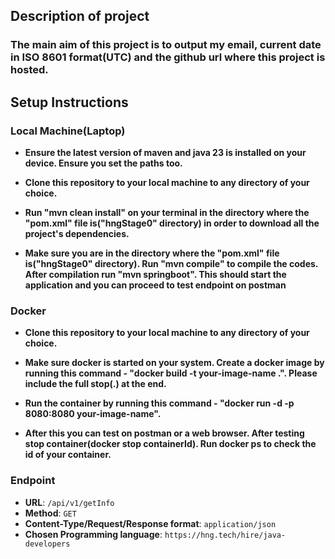 ## **Description of project**
### The main aim of this project is to output my email, current date in ISO 8601 format(UTC) and the github url where this project is hosted.

## **Setup Instructions**


### **Local Machine(Laptop)**
- **Ensure the latest version of maven and java 23 is installed on your device. Ensure you set the paths too.**


- **Clone this repository to your local machine to any directory of your choice.**


- **Run "mvn clean install" on your terminal in the directory  where the "pom.xml" file is("hngStage0" directory) in order to download all the project's dependencies.**


- **Make sure you are in the directory where the "pom.xml" file is("hngStage0" directory). Run "mvn compile" to compile the codes. After compilation run "mvn springboot". This should start the application and you can proceed to test endpoint on postman**


### **Docker**
- **Clone this repository to your local machine to any directory of your choice.**


- **Make sure docker is started on your system. Create a docker image by running this command - "docker build -t your-image-name .". Please include the full stop(.) at the end.**


- **Run the container by running this command - "docker run -d -p 8080:8080 your-image-name".**


- **After this you can test on postman or a web browser. After testing stop container(docker stop containerId). Run docker ps to check the id of your container.**


### **Endpoint**

- **URL**: `/api/v1/getInfo`
- **Method**: `GET`
- **Content-Type/Request/Response format**: `application/json`
- **Chosen Programming language**: `https://hng.tech/hire/java-developers`

